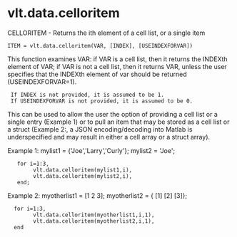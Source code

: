 # vlt.data.celloritem

  CELLORITEM - Returns the ith element of a cell list, or a single item
 
    ITEM = vlt.data.celloritem(VAR, [INDEX], [USEINDEXFORVAR])
 
   This function examines VAR:
     if VAR is a cell list, then it returns the INDEXth element of VAR;
     if VAR is not a cell list, then it returns VAR, unless the user specifies
         that the INDEXth element of var should be returned (USEINDEXFORVAR=1).
 
     If INDEX is not provided, it is assumed to be 1.
     If USEINDEXFORVAR is not provided, it is assumed to be 0.
 
 
   This can be used to allow the user the option of providing a cell list or
   a single entry (Example 1) or to pull an item that may be stored as a cell list or
   a struct (Example 2:, a JSON encoding/decoding into Matlab is underspecified and may result
   in either a cell array or a struct array).
 
   Example 1:
       mylist1 = {'Joe','Larry','Curly'};
       mylist2 = 'Joe';
 
       for i=1:3, 
            vlt.data.celloritem(mylist1,i),
            vlt.data.celloritem(mylist2,i),
       end;
 
   Example 2: 
      myotherlist1 = [1 2 3];
      myotherlist2 = { [1] [2] [3]};
 
      for i=1:3,
            vlt.data.celloritem(myotherlist1,i,1),
            vlt.data.celloritem(myotherlist2,i,1),
      end
